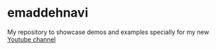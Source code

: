 # emaddehnavi
My repository to showcase demos and examples specially for my new [Youtube channel](https://www.youtube.com/@DehnaviEmad)

